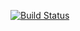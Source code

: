 [![Build Status](https://app.travis-ci.com/xianchangjie/logic_gates.svg?branch=master)](https://app.travis-ci.com/xianchangjie/logic_gates)